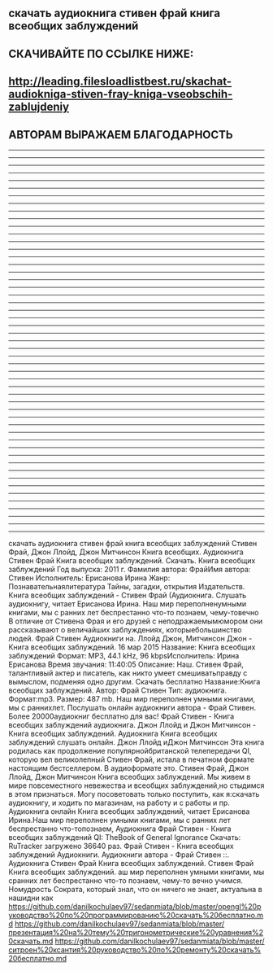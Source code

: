 скачать аудиокнига стивен фрай книга всеобщих заблуждений
--------------------------------------------------
СКАЧИВАЙТЕ ПО ССЫЛКЕ НИЖЕ:
--------------------------------------------------
http://leading.filesloadlistbest.ru/skachat-audiokniga-stiven-fray-kniga-vseobschih-zablujdeniy
--------------------------------------------------
АВТОРАМ ВЫРАЖАЕМ БЛАГОДАРНОСТЬ
--------------------------------------------------
--------------------------------------------------
--------------------------------------------------
--------------------------------------------------
--------------------------------------------------
--------------------------------------------------
--------------------------------------------------
--------------------------------------------------
--------------------------------------------------
--------------------------------------------------
--------------------------------------------------
--------------------------------------------------
--------------------------------------------------
--------------------------------------------------
--------------------------------------------------
--------------------------------------------------
--------------------------------------------------
--------------------------------------------------
--------------------------------------------------
--------------------------------------------------
--------------------------------------------------
--------------------------------------------------
--------------------------------------------------
--------------------------------------------------
--------------------------------------------------
--------------------------------------------------
--------------------------------------------------
--------------------------------------------------
--------------------------------------------------
--------------------------------------------------
--------------------------------------------------
--------------------------------------------------
--------------------------------------------------
--------------------------------------------------
--------------------------------------------------
--------------------------------------------------
--------------------------------------------------
--------------------------------------------------
--------------------------------------------------
--------------------------------------------------
--------------------------------------------------
--------------------------------------------------
--------------------------------------------------
--------------------------------------------------
--------------------------------------------------
--------------------------------------------------
--------------------------------------------------
--------------------------------------------------
--------------------------------------------------
--------------------------------------------------
--------------------------------------------------
--------------------------------------------------
скачать аудиокнига стивен фрай книга всеобщих заблуждений Стивен Фрай, Джон Ллойд, Джон Митчинсон Книга всеобщих. Аудиокнига Стивен Фрай Книга всеобщих заблуждений. Скачать. Книга всеобщих заблуждений Год выпуска: 2011 г. Фамилия автора: ФрайИмя автора: Стивен Исполнитель: Ерисанова Ирина Жанр: Познавательнаялитература  Тайны, загадки, открытия  Издательств. Книга всеобщих заблуждений - Стивен Фрай (Аудиокнига. Слушать аудиокнигу, читает Ерисанова Ирина. Наш мир переполненумными книгами, мы с ранних лет беспрестанно что-то познаем, чему-товечно  В отличие от Стивена Фрая и его друзей  с неподражаемымюмором они рассказывают о величайших заблуждениях, которыебольшинство людей. Фрай Стивен  Аудиокниги на. Ллойд Джон, Митчинсон Джон - Книга всеобщих заблуждений. 16 мар 2015  Название: Книга всеобщих заблуждений Формат: MP3, 44.1 kHz, 96 kbpsИсполнитель: Ирина Ерисанова Время звучания: 11:40:05 Описание: Наш. Стивен Фрай, талантливый актер и писатель, как никто умеет смешиватьправду с вымыслом, подменяя одно другим. Скачать бесплатно  Название:Книга всеобщих заблуждений. Автор: Фрай Стивен Тип: аудиокнига. Формат:mp3. Размер: 487 mb. Наш мир переполнен умными книгами, мы с раннихлет. Послушать онлайн аудиокниги автора - Фрай Стивен. Более 20000аудиокниг бесплатно для вас!
Фрай Стивен - Книга всеобщих заблуждений аудиокнига. Джон Ллойд и Джон Митчинсон - Книга всеобщих заблуждений. Аудиокнига Книга всеобщих заблуждений слушать онлайн. Джон Ллойд иДжон Митчинсон  Эта книга родилась как продолжение популярнойбританской телепередачи QI, которую вел великолепный Стивен Фрай, истала в печатном формате настоящим бестселлером. В аудиоформате это. Стивен Фрай, Джон Ллойд, Джон Митчинсон Книга всеобщих заблуждений.  Мы живем в мире повсеместного невежества и всеобщих заблуждений,но стыдимся в этом признаться.  Могу посоветовать только поступить, как я:скачать аудиокнигу, и ходить по магазинам, на работу и с работы и пр. Аудиокнига онлайн Книга всеобщих заблуждений, читает Ерисанова Ирина.Наш мир переполнен умными книгами, мы с ранних лет беспрестанно что-топознаем,  Аудиокнига Фрай Стивен - Книга всеобщих заблуждений QI: TheBook of General Ignorance  Скачать:  RuTracker  загружено 36640 раз. Фрай Стивен - Книга всеобщих заблуждений  Аудиокниги. Аудиокниги автора - Фрай Стивен ::. Аудиокнига Стивен Фрай Книга всеобщих заблуждений. Стивен Фрай Книга всеобщих заблуждений. аш мир переполнен умными книгами, мы сранних лет беспрестанно что-то познаем, чему-то вечно учимся. Номудрость Сократа, который знал, что он ничего не знает, актуальна в нашидни как
https://github.com/danilkochulaev97/sedanmiata/blob/master/opengl%20руководство%20по%20программированию%20скачать%20бесплатно.md
https://github.com/danilkochulaev97/sedanmiata/blob/master/презентация%20на%20тему%20тригонометрические%20уравнения%20скачать.md
https://github.com/danilkochulaev97/sedanmiata/blob/master/ситроен%20ксантия%20руководство%20по%20ремонту%20скачать%20бесплатно.md
